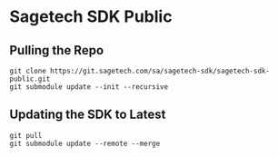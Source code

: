 # Sagetech SDK Public

## Pulling the Repo
```
git clone https://git.sagetech.com/sa/sagetech-sdk/sagetech-sdk-public.git
git submodule update --init --recursive
```

## Updating the SDK to Latest
```
git pull
git submodule update --remote --merge
```